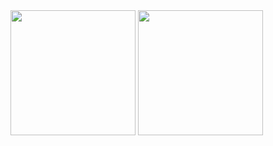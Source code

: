 <img src="https://github-readme-stats.vercel.app/api/top-langs/?username=03milosevicN&layout=compact&theme=tokyonight&langs_count=6" height="200px" />
<img src="https://github-readme-stats.vercel.app/api?username=03milosevicN&layout=compact&show_icons=true&theme=tokyonight&hide=stars" height="200px" />

